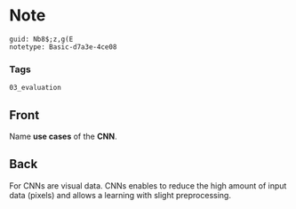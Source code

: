# Note
```
guid: Nb8$;z,g(E
notetype: Basic-d7a3e-4ce08
```

### Tags
```
03_evaluation
```

## Front
Name <b>use cases</b> of the <b>CNN</b>.

## Back
For CNNs are visual data. CNNs enables to reduce the high amount of input data (pixels) and allows a learning with slight preprocessing.
